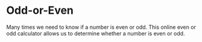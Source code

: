 # Odd-or-Even
Many times we need to know if a number is even or odd. This online even or odd calculator allows us to determine whether a number is even or odd.
